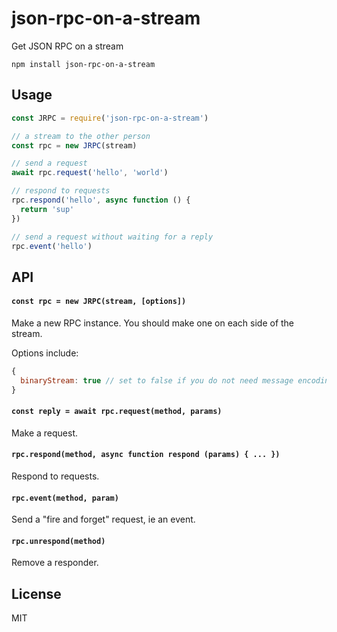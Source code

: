 # json-rpc-on-a-stream

Get JSON RPC on a stream

```
npm install json-rpc-on-a-stream
```

## Usage

``` js
const JRPC = require('json-rpc-on-a-stream')

// a stream to the other person
const rpc = new JRPC(stream)

// send a request
await rpc.request('hello', 'world')

// respond to requests
rpc.respond('hello', async function () {
  return 'sup'
})

// send a request without waiting for a reply
rpc.event('hello')
```

## API

#### `const rpc = new JRPC(stream, [options])`

Make a new RPC instance. You should make one on each side of the stream.

Options include:

```js
{
  binaryStream: true // set to false if you do not need message encoding, ie an object stream
}
```

#### `const reply = await rpc.request(method, params)`

Make a request.

#### `rpc.respond(method, async function respond (params) { ... })`

Respond to requests.

#### `rpc.event(method, param)`

Send a "fire and forget" request, ie an event.

#### `rpc.unrespond(method)`

Remove a responder.

## License

MIT
